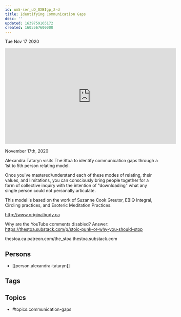 ```yaml
---
id: um5-ser_uD_QXBIgp_Z-d
title: Identifying Communication Gaps
desc: ''
updated: 1639759165172
created: 1605567600000
---
```





Tue Nov 17 2020

<iframe width="560" height="315" src="https://www.youtube.com/embed/W88urXwmrcI" title="Identifying Communication Gaps w/ Alexandra Tataryn" frameborder="0" allow="accelerometer; autoplay; clipboard-write; encrypted-media; gyroscope; picture-in-picture" allowfullscreen ></iframe>

November 17th, 2020

Alexandra Tataryn visits The Stoa to identify communication gaps through a 1st to 5th person relating model.

Once you've mastered/understand each of these modes of relating, their values, and limitations, you can consciously bring people together for a form of collective inquiry with the intention of "downloading" what any single person could not personally articulate.

This model is based on the work of Suzanne Cook Greutor, EBIQ Integral, Circling practices, and Esoteric Meditation Practices.

http://www.originalbody.ca

Why are the YouTube comments disabled? Answer: https://thestoa.substack.com/p/stoic-punk-or-why-you-should-stop

thestoa.ca
patreon.com/the_stoa
thestoa.substack.com

## Persons

- [[person.alexandra-tataryn]]

## Tags



## Topics

- #topics.communication-gaps

